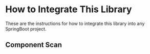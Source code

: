 # How to Integrate This Library

These are the instructions for how to integrate this library into any SpringBoot project.

## Component Scan
